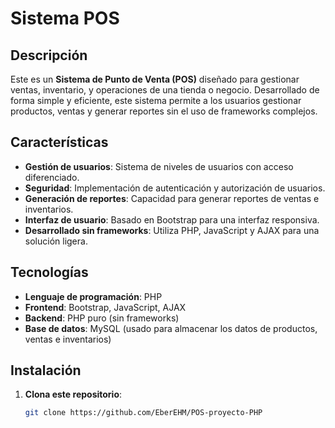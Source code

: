 # Sistema POS

## Descripción

Este es un **Sistema de Punto de Venta (POS)** diseñado para gestionar ventas, inventario, y operaciones de una tienda o negocio. Desarrollado de forma simple y eficiente, este sistema permite a los usuarios gestionar productos, ventas y generar reportes sin el uso de frameworks complejos.

## Características

- **Gestión de usuarios**: Sistema de niveles de usuarios con acceso diferenciado.
- **Seguridad**: Implementación de autenticación y autorización de usuarios.
- **Generación de reportes**: Capacidad para generar reportes de ventas e inventarios.
- **Interfaz de usuario**: Basado en Bootstrap para una interfaz responsiva.
- **Desarrollado sin frameworks**: Utiliza PHP, JavaScript y AJAX para una solución ligera.

## Tecnologías

- **Lenguaje de programación**: PHP
- **Frontend**: Bootstrap, JavaScript, AJAX
- **Backend**: PHP puro (sin frameworks)
- **Base de datos**: MySQL (usado para almacenar los datos de productos, ventas e inventarios)

## Instalación

1. **Clona este repositorio**:
   ```bash
   git clone https://github.com/EberEHM/POS-proyecto-PHP